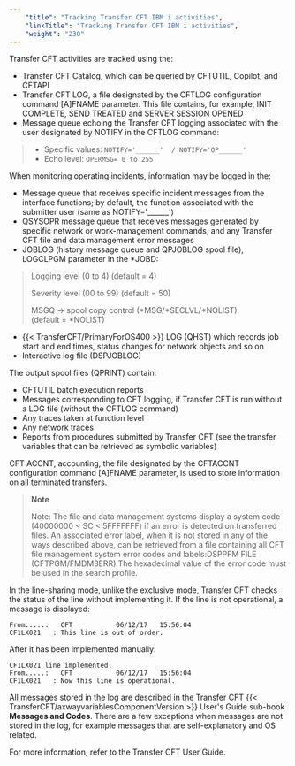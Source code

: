 ```yaml
---
    "title": "Tracking Transfer CFT IBM i activities",
    "linkTitle": "Tracking Transfer CFT IBM i activities",
    "weight": "230"
---
```

Transfer CFT activities are tracked using the:

- Transfer CFT Catalog, which can be queried by CFTUTIL, Copilot, and CFTAPI
- Transfer CFT LOG, a file designated by the CFTLOG configuration command [A]FNAME parameter. This file contains, for example, INIT COMPLETE, SEND TREATED and SERVER SESSION OPENED
- Message queue echoing the Transfer CFT logging associated with the user designated by NOTIFY in the CFTLOG command:

> -   Specific values: `NOTIFY='______'  / NOTIFY='OP______'`
> -   Echo level: `OPERMSG= 0 to 255`

When monitoring operating incidents, information may be logged in the:

- Message queue that receives specific incident messages from the interface functions; by default, the function associated with the submitter user (same as NOTIFY='______')
- QSYSOPR message queue that receives messages generated by specific network or work-management commands, and any Transfer CFT file and data management error messages
- JOBLOG (history message queue and QPJOBLOG spool file), LOGCLPGM parameter in the \*JOBD:

> Logging level (0 to 4) (default = 4)
>
> Severity level (00 to 99) (default = 50)
>
> MSGQ -&gt; spool copy control (\*MSG/\*SECLVL/\*NOLIST)  
> (default = \*NOLIST)

- {{< TransferCFT/PrimaryForOS400  >}} LOG (QHST) which records job start and end times, status changes for network objects and so on
- Interactive log file (DSPJOBLOG)

The output spool files (QPRINT) contain:

- CFTUTIL batch execution reports
- Messages corresponding to CFT logging, if Transfer CFT is run without a LOG file (without the CFTLOG command)
- Any traces taken at function level
- Any network traces
- Reports from procedures submitted by Transfer CFT (see the transfer variables that can be retrieved as symbolic variables)

CFT ACCNT, accounting, the file designated by the CFTACCNT configuration command [A]FNAME parameter, is used to store information on all terminated transfers.

> **Note**
>
> Note: The file and data management systems display a system code (40000000 &lt; SC &lt; 5FFFFFFF) if an error is detected on transferred files. An associated error label, when it is not stored in any of the ways described above, can be retrieved from a file containing all CFT file management system error codes and labels:DSPPFM FILE (CFTPGM/FMDM3ERR).The hexadecimal value of the error code must be used in the search profile.

In the line-sharing mode, unlike the exclusive mode, Transfer CFT checks the status of the line without implementing it. If the line is not operational, a message is displayed:

```
From.....:   CFT           06/12/17   15:56:04
CF1LX021   : This line is out of order.
```

After it has been implemented manually:

```
CF1LX021 line implemented.
From.....:   CFT           06/12/17   15:56:04
CF1LX021   : Now this line is operational.
```

All messages stored in the log are described in the Transfer CFT {{< TransferCFT/axwayvariablesComponentVersion  >}} User's Guide sub-book ****Messages and Codes****. There are a few exceptions when messages are not stored in the log, for example messages that are self-explanatory and OS related.

For more information, refer to the Transfer CFT User Guide.

